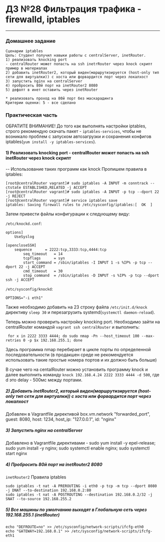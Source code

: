 # ДЗ №28 Фильтрация трафика - firewalld, iptables
--------------------------------------------------------------------------------------------
### Домашнее задание
```
Сценарии iptables
Цель: Студент получил навыки работы с centralServer, inetRouter.
1) реализовать knocking port
- centralRouter может попасть на ssh inetrRouter через knock скрипт
пример в материалах
2) добавить inetRouter2, который виден(маршрутизируется (host-only тип сети для виртуалки)) с хоста или форвардится порт через локалхост
3) запустить nginx на centralServer
4) пробросить 80й порт на inetRouter2 8080
5) дефолт в инет оставить через inetRouter

* реализовать проход на 80й порт без маскарадинга
Критерии оценки: 5 - все сделано 
```
### Практическая часть
ОБРАТИТЕ ВНИМАНИЕ! До того как выполнять настройки iptables, строго рекомендую скачать пакет - ```iptables-services```, чтобы не возникало проблем с запуском автозагрузки и сохранения конфигов iptables(```yum install -y iptables-services```).

#### 1) Реализовать knocking port - centralRouter может попасть на ssh inetRouter через knock скрипт
-- Использование таких программ как knock 
Пропишем правила в iptables:
```
[root@centralRouter vagrant]# sudo iptables -A INPUT -m conntrack --ctstate ESTABLISHED,RELATED -j ACCEPT
[root@centralRouter vagrant]# sudo iptables -A INPUT -p tcp --dport 22 -j REJECT
[root@centralRouter vagrant]# service iptables save
iptables: Saving firewall rules to /etc/sysconfig/iptables:[  OK  ]
```

Затем привести файлы конфигурации к следующему виду:

```/etc/knockd.conf```:

```
options]
	UseSyslog

[opencloseSSH]
	sequence      = 2222:tcp,3333:tcp,4444:tcp
        seq_timeout   = 14
        tcpflags      = syn
        start_command = /sbin/iptables -I INPUT 1 -s %IP% -p tcp --dport 22 -j ACCEPT
        cmd_timeout   = 30
        stop_command  = /sbin/iptables -D INPUT -s %IP% -p tcp --dport ssh -j ACCEPT
```

```/etc/sysconfig/knockd```:

```
OPTIONS="-i eth1"
```

Также необходимо добавить на 23 строку файла ```/etc/init.d/knock``` директиву ```sleep 30``` и перезагрузить systemd(```systemctl daemon-reload```). 

Теперь можно проверить настройку knocking port. Необходимо зайти на centralRouter командой ```vagrant ssh centralRouter``` и выполнить:
```
 for x in 2222 3333 4444; do sudo nmap -Pn --host_timeout 100 --max-retries 0 -p $x 192.168.255.1; done
```
Здесь программа nmap перебирает в цикле порты по определенной последовательности (в продакшен среде не рекомендуется использовать такие простые номера портов и их должно быть больше)

В сучае чего на centalRouter можно установить программу knock и далее выполнить команду ```knock 192.168.4.24 2222 3333 4444 -d 500```, где d это delay - 500мс между портами.

##### 2) Добавить inetRouter2, который виден(маршрутизируется (host-only тип сети для виртуалки)) с хоста или форвардится порт через локалхост
 Добавлен в Vagrantfile директивой box.vm.network "forwarded_port", guest: 8080, host: 1234, host_ip: "127.0.0.1", id: "nginx" 

##### 3) Запустить nginx на centralServer
 Добавлено в Vagrantfile директивами - sudo yum install -y epel-release; sudo yum install -y nginx; sudo systemctl enable nginx; sudo systemctl start nginx 

##### 4) Пробросить 80й порт на inetRouter2 8080
```inetRouter2```
Правила iptables
```
sudo iptables -t nat -A PREROUTING -i eth0 -p tcp -m tcp --dport 8080 -j DNAT --to-destination 192.168.0.2:80
sudo iptables -t nat -A POSTROUTING --destination 192.168.0.2/32 -j SNAT --to-source 192.168.255.2
```

##### 5) Все машины по умолчанию выходят в Глобальную сеть через 192.168.255.1 (inetRouter)
```
echo "DEFROUTE=no" >> /etc/sysconfig/network-scripts/ifcfg-eth0 
echo "GATEWAY=192.168.0.1" >> /etc/sysconfig/network-scripts/ifcfg-eth1
```
